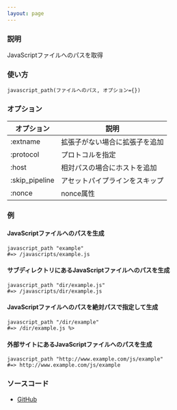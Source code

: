 ```yaml
---
layout: page
---
```


### 説明

JavaScriptファイルへのパスを取得

### 使い方

    javascript_path(ファイルへのパス, オプション={})

### オプション

| オプション     | 説明                           |
| -------------- | ------------------------------ |
| :extname       | 拡張子がない場合に拡張子を追加 |
| :protocol      | プロトコルを指定               |
| :host          | 相対パスの場合にホストを追加   |
| :skip_pipeline | アセットパイプラインをスキップ |
| :nonce         | nonce属性                      |

### 例

#### JavaScriptファイルへのパスを生成

    javascript_path "example"
    #=> /javascripts/example.js

#### サブディレクトリにあるJavaScriptファイルへのパスを生成

    javascript_path "dir/example.js"
    #=> /javascripts/dir/example.js

#### JavaScriptファイルへのパスを絶対パスで指定して生成

    javascript_path "/dir/example"
    #=> /dir/example.js %>

#### 外部サイトにあるJavaScriptファイルへのパスを生成

    javascript_path "http://www.example.com/js/example"
    #=> http://www.example.com/js/example

### ソースコード

- [GitHub](https://github.com/rails/rails/blob/984c3ef2775781d47efa9f541ce570daa2434a80/actionview/lib/action_view/helpers/asset_url_helper.rb#L320)

